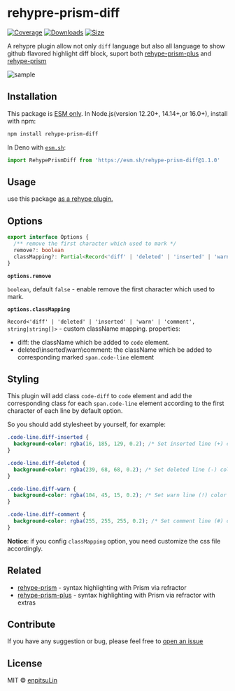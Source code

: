 # rehypre-prism-diff

[![Coverage][coverage-badge]][coverage]
[![Downloads][downloads-badge]][downloads]
[![Size][size-badge]][size]

A rehypre plugin allow not only `diff` language but also all language to show github flavored highlight diff block, suport both [rehype-prism-plus](https://github.com/timlrx/rehype-prism-plus) and [rehype-prism](https://github.com/mapbox/rehype-prism)

![sample](https://user-images.githubusercontent.com/29378026/163522813-e0466685-7075-4075-9530-3abd2c885b13.png)

## Installation

This package is [ESM only](https://gist.github.com/sindresorhus/a39789f98801d908bbc7ff3ecc99d99c). In Node.js(version 12.20+, 14.14+,or 16.0+), install with npm:

```sh
npm install rehype-prism-diff
```

In Deno with [`esm.sh`][esmsh]:

```js
import RehypePrismDiff from 'https://esm.sh/rehype-prism-diff@1.1.0'
```

## Usage

use this package [as a rehype plugin.](https://github.com/rehypejs/rehype/blob/master/doc/plugins.md#using-plugins)

## Options

```typescript
export interface Options {
  /** remove the first character which used to mark */
  remove?: boolean
  classMapping?: Partial<Record<'diff' | 'deleted' | 'inserted' | 'warn' | 'comment', string | string[]>>
}
```

**`options.remove`**

`boolean`, default `false` - enable remove the first character which used to mark.

**`options.classMapping`**

`Record<'diff' | 'deleted' | 'inserted' | 'warn' | 'comment', string|string[]>` - custom className mapping.
properties:

- diff: the className which be added to `code` element.
- deleted\inserted\warn\comment: the className which be added to corresponding marked `span.code-line` element

## Styling

This plugin will add class `code-diff` to `code` element and add the corresponding class for each `span.code-line` element according to the first character of each line by default option.

So you should add stylesheet by yourself, for example:

```css
.code-line.diff-inserted {
  background-color: rgba(16, 185, 129, 0.2); /* Set inserted line (+) color */
}

.code-line.diff-deleted {
  background-color: rgba(239, 68, 68, 0.2); /* Set deleted line (-) color */
}

.code-line.diff-warn {
  background-color: rgba(104, 45, 15, 0.2); /* Set warn line (!) color */
}

.code-line.diff-comment {
  background-color: rgba(255, 255, 255, 0.2); /* Set comment line (#) color */
}
```

**Notice**: if you config `classMapping` option, you need customize the css file accordingly.

</details>

## Related

- [rehype-prism](https://github.com/mapbox/rehype-prism) - syntax highlighting with Prism via refractor
- [rehype-prism-plus](https://github.com/timlrx/rehype-prism-plus) - syntax highlighting with Prism via refractor with extras

## Contribute

If you have any suggestion or bug, please feel free to [open an issue](https://github.com/enpitsuLin/rehype-prism-diff/issues/new)

## License

MIT © [enpitsuLin](https://enpitsulin.xyz)

<!-- Definitions -->

[coverage-badge]: https://codecov.io/gh/enpitsuLin/rehype-prism-diff/branch/master/graph/badge.svg
[coverage]: https://codecov.io/gh/enpitsuLin/rehype-prism-diff
[downloads-badge]: https://img.shields.io/npm/dm/rehype-prism-diff.svg
[downloads]: https://www.npmjs.com/package/rehype-prism-diff
[size-badge]: https://img.shields.io/bundlephobia/minzip/rehype-prism-diff.svg
[size]: https://bundlephobia.com/result?p=rehype-prism-diff
[esmsh]: https://esm.sh
